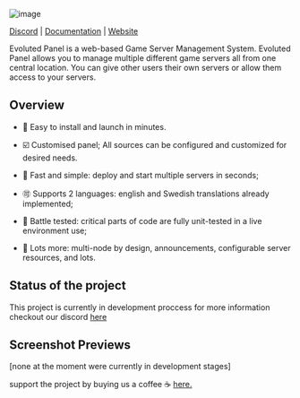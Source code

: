 ![image](https://user-images.githubusercontent.com/63616173/131874782-2b341cf2-9533-4067-a3e6-a2b60d54a37d.jpg)

[Discord](https://discord.gg/MXeash8GUC) | [Documentation](#) | [Website](#)

Evoluted Panel is a web-based Game Server Management System. Evoluted Panel allows you to manage multiple different game servers all from one central location. You can give other users their own servers or allow them access to your servers.

## Overview

- 🚀 Easy to install and launch in minutes.

- ☑️ Customised panel; All sources can be configured and customized for desired needs.

- 🚅 Fast and simple: deploy and start multiple servers in seconds;

- 🉑 Supports 2 languages: english and Swedish translations already implemented;

- 📝 Battle tested: critical parts of code are fully unit-tested in a live environment use;

- 🤔 Lots more: multi-node by design, announcements, configurable server resources, and lots.

## Status of the project
This project is currently in development proccess for more information checkout our discord [here](https://discord.gg/MXeash8GUC)

## Screenshot Previews
[none at the moment were currently in development stages]

support the project by buying us a coffee ☕ [here.](#)
